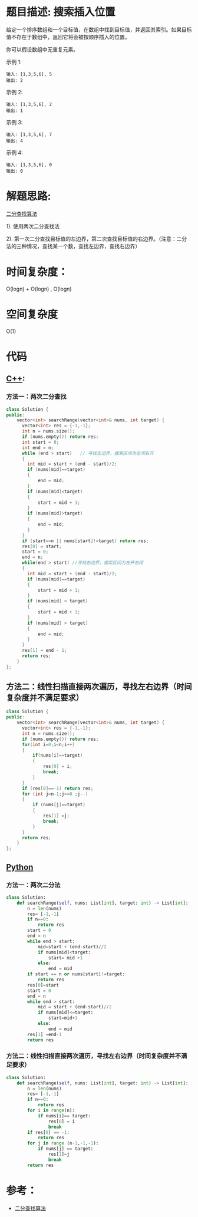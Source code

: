 # 题目描述: 搜索插入位置

给定一个排序数组和一个目标值，在数组中找到目标值，并返回其索引。如果目标值不存在于数组中，返回它将会被按顺序插入的位置。

你可以假设数组中无重复元素。

示例 1:
```
输入: [1,3,5,6], 5
输出: 2
```

示例 2:
```
输入: [1,3,5,6], 2
输出: 1
```

示例 3:
```
输入: [1,3,5,6], 7
输出: 4
```

示例 4:
```
输入: [1,3,5,6], 0
输出: 0
```
  
# 解题思路:
  [二分查找算法](./BinarySearch.md)
  
  1). 使用两次二分查找法
  
  2). 第一次二分查找目标值的左边界，第二次查找目标值的右边界。（注意：二分法的三种情况，查找某一个数，查找左边界，查找右边界）

# 时间复杂度：
  O(logn) + O(logn) , O(logn)
  
# 空间复杂度
  O(1)
# 代码

## [C++](./Search-Insert-Position.cpp):
### 方法一：两次二分查找
```c++
class Solution {
public:
    vector<int> searchRange(vector<int>& nums, int target) {
      vector<int> res = {-1,-1};
      int n = nums.size();
      if (nums.empty()) return res;
      int start = 0;
      int end = n;
      while (end > start)   // 寻找左边界，搜索区间为左闭右开
      {
        int mid = start + (end - start)/2;
        if (nums[mid]==target)
        {
            end = mid;
        }
        if (nums[mid]<target)
        {
            start = mid + 1;
        }
        if (nums[mid]>target)
        {
            end = mid;
        }
      }
      if (start==n || nums[start]!=target) return res;
      res[0] = start;
      start = 0;
      end = n;
      while(end > start) //寻找右边界，搜索区间为左开右闭
      {
        int mid = start + (end - start)/2;
        if (nums[mid]==target) 
        {
            start = mid + 1;
        }
        if (nums[mid] < target)
        {
            start = mid + 1;
        }
        if (nums[mid] > target)
        {
            end = mid;
        }
      }
      res[1] = end - 1;
      return res;
    }
};
```

## 方法二：线性扫描直接两次遍历，寻找左右边界（时间复杂度并不满足要求）
```c++
class Solution {
public:
    vector<int> searchRange(vector<int>& nums, int target) {
      vector<int> res = {-1,-1};
      int n = nums.size();
      if (nums.empty()) return res; 
      for(int i=0;i<n;i++)
      {
          if(nums[i]==target)
          {
              res[0] = i;
              break;
          }
      }
      if (res[0]==-1) return res;
      for (int j=n-1;j>=0 ;j--)
      {
          if (nums[j]==target) 
          {
              res[1] =j;
              break;
          }
      }
      return res;
    }
};
```



## [Python](LeetCode_Note/python/Search-Insert-Position/Search-Insert-Position.py)
### 方法一：两次二分法
```python
class Solution:
    def searchRange(self, nums: List[int], target: int) -> List[int]:
        n = len(nums)
        res= [-1,-1]
        if n==0:
            return res
        start = 0
        end = n
        while end > start:
            mid=start + (end-start)//2
            if nums[mid]<target:
                start= mid +1
            else:
                end = mid
        if start == n or nums[start]!=target:
            return res
        res[0]=start
        start = 0
        end = n
        while end > start:
            mid = start + (end-start)//2
            if nums[mid]<=target:
                start=mid+1
            else:
                end = mid
        res[1] =end-1
        return res
```

### 方法二：线性扫描直接两次遍历，寻找左右边界（时间复杂度并不满足要求）
```python
class Solution:
    def searchRange(self, nums: List[int], target: int) -> List[int]:
        n = len(nums)
        res= [-1,-1]
        if n==0:
            return res
        for i in range(n):
            if nums[i]== target:
                res[0] = i
                break
        if res[0] == -1:
            return res
        for j in range (n-1,-1,-1):
            if nums[j] == target:
                res[1]=j
                break
        return res
```

# 参考：
 - [二分查找算法](./BinarySearch.md)
